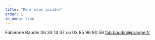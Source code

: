 ```yaml
---
title: "Pour nous joindre"
order: 1
in_menu: true
---
```

Fabienne Baudin 06 33 14 37 ou 03 85 96 90 59
fab.baudin@orange.fr 